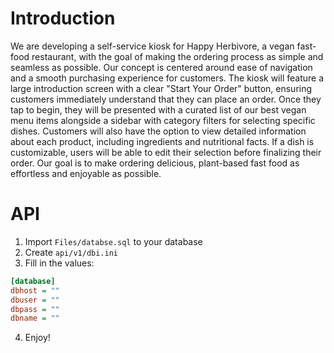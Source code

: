 # Introduction

We are developing a self-service kiosk for Happy Herbivore, a vegan fast-food restaurant, with the goal of making the ordering process as simple and seamless as possible. Our concept is centered around ease of navigation and a smooth purchasing experience for customers.
The kiosk will feature a large introduction screen with a clear "Start Your Order" button, ensuring customers immediately understand that they can place an order. Once they tap to begin, they will be presented with a curated list of our best vegan menu items alongside a sidebar with category filters for selecting specific dishes.
Customers will also have the option to view detailed information about each product, including ingredients and nutritional facts. If a dish is customizable, users will be able to edit their selection before finalizing their order. Our goal is to make ordering delicious, plant-based fast food as effortless and enjoyable as possible.

# API

1. Import `Files/databse.sql` to your database
2. Create `api/v1/dbi.ini`
3. Fill in the values:

```ini
[database]
dbhost = ""
dbuser = ""
dbpass = ""
dbname = ""
```

4. Enjoy!
